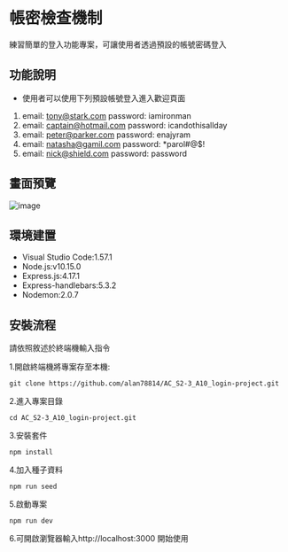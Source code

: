 # 帳密檢查機制
練習簡單的登入功能專案，可讓使用者透過預設的帳號密碼登入

## 功能說明
- 使用者可以使用下列預設帳號登入進入歡迎頁面
1. email: tony@stark.com password: iamironman
2. email: captain@hotmail.com password: icandothisallday
3. email: peter@parker.com password: enajyram
4. email: natasha@gamil.com password: *parol#@$!
5. email: nick@shield.com password: password

## 畫面預覽
![image](https://github.com/alan78814/AC_S2-3_Restaurants-List_CRUD/blob/main/1.PNG)

## 環境建置
- Visual Studio Code:1.57.1
- Node.js:v10.15.0
- Express.js:4.17.1
- Express-handlebars:5.3.2
- Nodemon:2.0.7

## 安裝流程
請依照敘述於終端機輸入指令

1.開啟終端機將專案存至本機:
```
git clone https://github.com/alan78814/AC_S2-3_A10_login-project.git
```
2.進入專案目錄
```
cd AC_S2-3_A10_login-project.git
```
3.安裝套件
```
npm install
```
4.加入種子資料
```
npm run seed
```
5.啟動專案
```
npm run dev
```
6.可開啟瀏覽器輸入http://localhost:3000 開始使用

